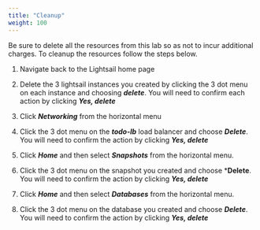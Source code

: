 ```yaml
---
title: "Cleanup"
weight: 100
---
```


Be sure to delete all the resources from this lab so as not to incur additional charges. To cleanup the resources follow the steps below. 

1) Navigate back to the Lightsail home page

2) Delete the 3 lightsail instances you created by clicking the 3 dot menu on each instance and choosing ***delete***. You will need to confirm each action by clicking ***Yes, delete***

3) Click ***Networking*** from the horizontal menu

4) Click the 3 dot menu on the ***todo-lb*** load balancer and choose ***Delete***. You will need to confirm the action by clicking ***Yes, delete***

5) Click ***Home*** and then select ***Snapshots*** from the horizontal menu. 

6) Click the 3 dot menu on the snapshot you created and choose ***Delete**. You will need to confirm the action by clicking ***Yes, delete***

7) Click ***Home*** and then select ***Databases*** from the horizontal menu. 

8) Click the 3 dot menu on the database you created and choose ***Delete***. You will need to confirm the action by clicking ***Yes, delete***
